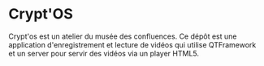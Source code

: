 # Crypt'OS

Crypt'os est un atelier du musée des confluences.
Ce dépôt est une application d'enregistrement et lecture de vidéos qui utilise QTFramework et un server pour servir des vidéos via un player HTML5.
